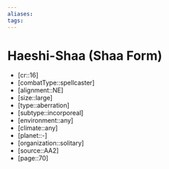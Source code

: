 ```yaml
---
aliases: 
tags: 
---
```


# Haeshi-Shaa (Shaa Form)

- [cr::16]
- [combatType::spellcaster]
- [alignment::NE]
- [size::large]
- [type::aberration]
- [subtype::incorporeal]
- [environment::any]
- [climate::any]
- [planet::-]
- [organization::solitary]
- [source::AA2]
- [page::70]
